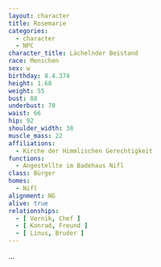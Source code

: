 ```yaml
---
layout: character
title: Rosemarie
categories:
  - character
  - NPC
character_title: Lächelnder Beistand
race: Menschen
sex: w
birthday: 8.4.374
height: 1.68
weight: 55
bust: 88
underbust: 70
waist: 66
hip: 92
shoulder_width: 38
muscle_mass: 22
affiliations:
  - Kirche der Himmlischen Gerechtigkeit
functions:
  - Angestellte im Badehaus Nifl
class: Bürger
homes:
  - Nifl
alignment: NG
alive: true
relationships:
  - [ Vernik, Chef ]
  - [ Konrad, Freund ]
  - [ Linus, Bruder ]
---
```


...
